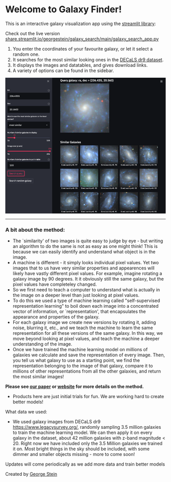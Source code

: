 # Welcome to Galaxy Finder!

This is an interactive galaxy visualization app using the [streamlit library](https://docs.streamlit.io/en/stable/):

Check out the live version [share.streamlit.io/georgestein/galaxy_search/main/galaxy_search_app.py](https://share.streamlit.io/georgestein/galaxy_search/main/galaxy_search_app.py)

1. You enter the coordinates of your favourite galaxy, or let it select a random one.
2. It searches for the most similar looking ones in the [DECaLS dr9 dataset](https://www.legacysurvey.org/viewer).
3. It displays the images and datatables, and gives download links.
4. A variety of options can be found in the sidebar.

![alt text](image.png)

---
  
### A bit about the method: 
- The `similarity' of two images is quite easy to judge by eye - but writing an algorithm to do the same is not as easy as one might think! This is because we can easily identify and understand what object is in the image.                     
- A machine is different - it simply looks individual pixel values. Yet two images that to us have very similar properties and appearences will likely have vastly different pixel values. For example, imagine rotating a galaxy image by 90 degrees. It it obviously still the same galaxy, but the pixel values have completeley changed.                                       
- So we first need to teach a computer to understand what is actually in the image on a deeper level than just looking at pixel values.                                                                                                   
- To do this we used a type of machine learning called "self-supervised representation learning" to boil down each image into a concentrated vector of information, or `representation', that encapsulates the appearance and properties of the galaxy.
- For each galaxy image we create new versions by rotating it, adding noise, blurring it, etc., and we teach the machine to learn the same representation for all these versions of the same galaxy. In this way, we move beyond looking at pixel values, and teach the machine a deeper understanding of the image.
- Once we have trained the machine learning model on millions of galaxies we calculate and save the representation of every image. Then, you tell us what galaxy to use as a starting point, we find the representation belonging to the image of that galaxy, compare it to millions of other representations from all the other galaxies, and return the most similar images!

**Please see [our paper](https://arxiv.org/abs/2012.13083) or [website](https://portal.nersc.gov/project/dasrepo/self-supervised-learning-sdss/) for more details on the method.**

- Products here are just initial trials for fun. We are working hard to create better models!

What data we used:
- We used galaxy images from DECaLS dr9 https://www.legacysurvey.org/, randomly sampling 3.5 million galaxies to train the machine learning model. We can then apply it on every galaxy in the dataset, about 42 million galaxies with z-band magnitude < 20. Right now we have included only the 3.5 Million galaxies we trained it on. Most bright things in the sky should be included, with some dimmer and smaller objects missing - more to come soon!

Updates will come periodically as we add more data and train better models

Created by [George Stein](https://github.com/georgestein) 	    
